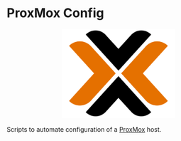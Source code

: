 # ProxMox Config

<p align="center">
    <img height="200" alt="ProxMox Logo" src="img/logo_proxmox.png">
</p>

Scripts to automate configuration of a [ProxMox](https://www.proxmox.com/en/) host.
